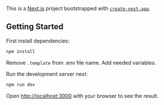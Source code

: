 This is a [Next.js](https://nextjs.org) project bootstrapped with [`create-next-app`](https://nextjs.org/docs/app/api-reference/cli/create-next-app).

## Getting Started

First install dependencies:

```bash
npm install
```

Remove `.template` from .env file name. Add needed variables.

Run the development server next:

```bash
npm run dev
```

Open [http://localhost:3000](http://localhost:3000) with your browser to see the result.
